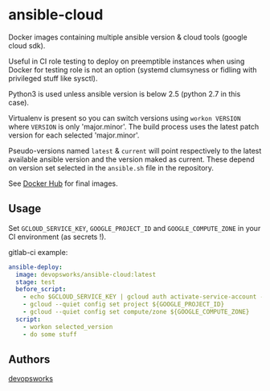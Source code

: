 # ansible-cloud

Docker images containing multiple ansible version & cloud tools (google
cloud sdk).

Useful in CI role testing to deploy on preemptible instances when using
Docker for testing role is not an option (systemd clumsyness or fidling
with privileged stuff like sysctl).

Python3 is used unless ansible version is below 2.5 (python 2.7 in this
case).

Virtualenv is present so you can switch versions using `workon VERSION`
where `VERSION` is only 'major.minor'. The build process uses the latest
patch version for each selected 'major.minor'.

Pseudo-versions named `latest` & `current` will point respectively to
the latest available ansible version and the version maked as current.
These depend on version set selected in the `ansible.sh` file in the
repository.

See [Docker Hub](https://hub.docker.com/r/devopsworks/ansible-cloud) for
final images.

## Usage

Set `GCLOUD_SERVICE_KEY`, `GOOGLE_PROJECT_ID` and `GOOGLE_COMPUTE_ZONE`
in your CI environment (as secrets !).

gitlab-ci example:

```yaml
ansible-deploy:
  image: devopsworks/ansible-cloud:latest
  stage: test
  before_script:
    - echo $GCLOUD_SERVICE_KEY | gcloud auth activate-service-account --key-file=-
    - gcloud --quiet config set project ${GOOGLE_PROJECT_ID}
    - gcloud --quiet config set compute/zone ${GOOGLE_COMPUTE_ZONE}
  script:
    - workon selected_version
    - do some stuff
```

## Authors

[devopsworks](https://devops.works)

